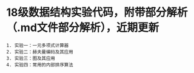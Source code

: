 18级数据结构实验代码，附带部分解析（.md文件部分解析），近期更新
=


	1. 实验一：一元多项式计算器
	2. 实验二：赫夫曼编码及其应用
	3. 实验三：图及其应用
	4. 实验四：常用的内部排序算法

